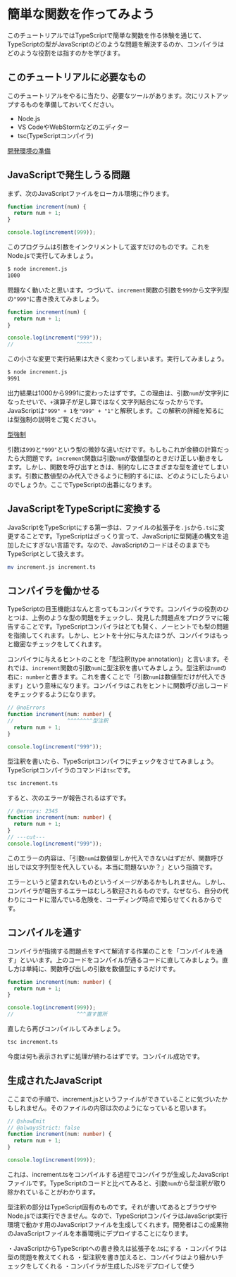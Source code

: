# 簡単な関数を作ってみよう

このチュートリアルではTypeScriptで簡単な関数を作る体験を通じて、TypeScriptの型がJavaScriptのどのような問題を解決するのか、コンパイラはどのような役割をは指すのかを学びます。

## このチュートリアルに必要なもの

このチュートリアルをやるに当たり、必要なツールがあります。次にリストアップするものを準備しておいてください。

- Node.js
- VS CodeやWebStormなどのエディター
- tsc(TypeScriptコンパイラ)

[開発環境の準備](./setup.md)

## JavaScriptで発生しうる問題

まず、次のJavaScriptファイルをローカル環境に作ります。

```js title="increment.js"
function increment(num) {
  return num + 1;
}

console.log(increment(999));
```

このプログラムは引数をインクリメントして返すだけのものです。これをNode.jsで実行してみましょう。

```sh
$ node increment.js
1000
```

問題なく動いたと思います。つづいて、`increment`関数の引数を`999`から文字列型の`"999"`に書き換えてみましょう。

```js title="increment.js"
function increment(num) {
  return num + 1;
}

console.log(increment("999"));
//                    ^^^^^
```

この小さな変更で実行結果は大きく変わってしまいます。実行してみましょう。

```sh
$ node increment.js
9991
```

出力結果は1000から9991に変わったはずです。この理由は、引数`num`が文字列になったせいで、`+`演算子が足し算ではなく文字列結合になったからです。JavaScriptは`"999" + 1`を`"999" + "1"`と解釈します。この解釈の詳細を知るには型強制の説明をご覧ください。

[型強制](../reference/values-types-variables/type-coercion.md)

引数は`999`と`"999"`という型の微妙な違いだけです。もしもこれが金額の計算だったら大問題です。`increment`関数は引数`num`が数値型のときだけ正しい動きをします。しかし、関数を呼び出すときは、制約なしにさまざまな型を渡せてしまいます。引数に数値型のみ代入できるように制約するには、どのようにしたらよいのでしょうか。ここでTypeScriptの出番になります。

## JavaScriptをTypeScriptに変換する

JavaScriptをTypeScriptにする第一歩は、ファイルの拡張子を`.js`から`.ts`に変更することです。TypeScriptはざっくり言って、JavaScriptに型関連の構文を追加したにすぎない言語です。なので、JavaScriptのコードはそのままでもTypeScriptとして扱えます。

```sh
mv increment.js increment.ts
```

## コンパイラを働かせる

TypeScriptの目玉機能はなんと言ってもコンパイラです。コンパイラの役割のひとつは、上例のような型の問題をチェックし、発見した問題点をプログラマに報告することです。TypeScriptコンパイラはとても賢く、ノーヒントでも型の問題を指摘してくれます。しかし、ヒントを十分に与えたほうが、コンパイラはもっと緻密なチェックをしてくれます。

コンパイラに与えるヒントのことを「型注釈(type annotation)」と言います。それでは、`increment`関数の引数`num`に型注釈を書いてみましょう。型注釈は`num`の右に`: number`と書きます。これを書くことで「引数`num`は数値型だけが代入できます」という意味になります。コンパイラはこれをヒントに関数呼び出しコードをチェックするようになります。

<!--prettier-ignore-->
```ts twoslash {1,2} title="increment.ts"
// @noErrors
function increment(num: number) {
//                 ^^^^^^^^型注釈
  return num + 1;
}

console.log(increment("999"));
```

型注釈を書いたら、TypeScriptコンパイラにチェックをさせてみましょう。TypeScriptコンパイラのコマンドは`tsc`です。

```sh
tsc increment.ts
```

すると、次のエラーが報告されるはずです。

```ts twoslash {1,2}
// @errors: 2345
function increment(num: number) {
  return num + 1;
}
// ---cut---
console.log(increment("999"));
```

このエラーの内容は、「引数`num`は数値型しか代入できないはずだが、関数呼び出しでは文字列型を代入している。本当に問題ないか？」という指摘です。

エラーというと望まれないものというイメージがあるかもしれません。しかし、コンパイラが報告するエラーはむしろ歓迎されるものです。なぜなら、自分の代わりにコードに潜んでいる危険を、コーディング時点で知らせてくれるからです。

## コンパイルを通す

コンパイラが指摘する問題点をすべて解消する作業のことを「コンパイルを通す」といいます。上のコードをコンパイルが通るコードに直してみましょう。直し方は単純に、関数呼び出しの引数を数値型にするだけです。

```ts twoslash {5} title="increment.ts"
function increment(num: number) {
  return num + 1;
}

console.log(increment(999));
//                    ^^^直す箇所
```

直したら再びコンパイルしてみましょう。

```sh
tsc increment.ts
```

今度は何も表示されずに処理が終わるはずです。コンパイル成功です。

## 生成されたJavaScript

ここまでの手順で、increment.jsというファイルができていることに気づいたかもしれません。そのファイルの内容は次のようになっていると思います。

```ts twoslash title="increment.js"
// @showEmit
// @alwaysStrict: false
function increment(num: number) {
  return num + 1;
}

console.log(increment(999));
```

これは、increment.tsをコンパイルする過程でコンパイラが生成したJavaScriptファイルです。TypeScriptのコードと比べてみると、引数`num`から型注釈が取り除かれていることがわかります。

型注釈の部分はTypeScript固有のものです。それが書いてあるとブラウザやNode.jsでは実行できません。なので、TypeScriptコンパイラはJavaScript実行環境で動かす用のJavaScriptファイルを生成してくれます。開発者はこの成果物のJavaScriptファイルを本番環境にデプロイすることになります。

<TweetILearned>

・JavaScriptからTypeScriptへの書き換えは拡張子を.tsにする
・コンパイラは型の問題を教えてくれる
・型注釈を書き加えると、コンパイラはより細かいチェックをしてくれる
・コンパイラが生成したJSをデプロイして使う

</TweetILearned>
